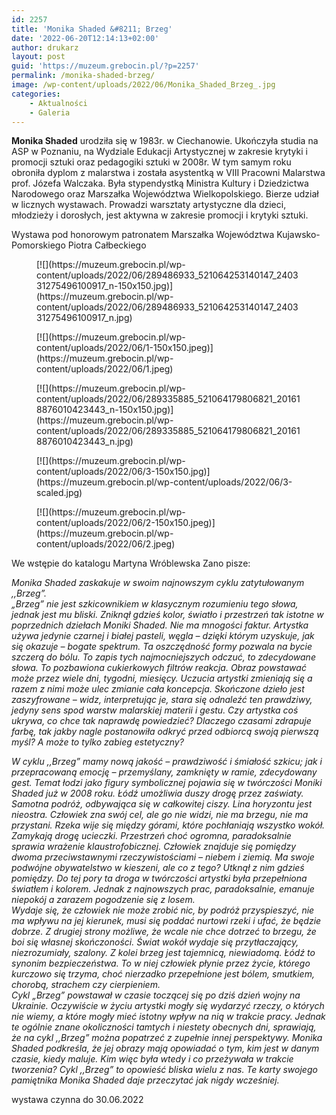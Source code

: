 ```yaml
---
id: 2257
title: 'Monika Shaded &#8211; Brzeg'
date: '2022-06-20T12:14:13+02:00'
author: drukarz
layout: post
guid: 'https://muzeum.grebocin.pl/?p=2257'
permalink: /monika-shaded-brzeg/
image: /wp-content/uploads/2022/06/Monika_Shaded_Brzeg_.jpg
categories:
    - Aktualności
    - Galeria
---
```


**Monika Shaded** urodziła się w 1983r. w Ciechanowie. Ukończyła studia na ASP w Poznaniu, na Wydziale Edukacji Artystycznej w zakresie krytyki i promocji sztuki oraz pedagogiki sztuki w 2008r. W tym samym roku obroniła dyplom z malarstwa i została asystentką w VIII Pracowni Malarstwa prof. Józefa Walczaka. Była stypendystką Ministra Kultury i Dziedzictwa Narodowego oraz Marszałka Województwa Wielkopolskiego. Bierze udział w licznych wystawach. Prowadzi warsztaty artystyczne dla dzieci, młodzieży i dorosłych, jest aktywna w zakresie promocji i krytyki sztuki.

Wystawa pod honorowym patronatem Marszałka Województwa Kujawsko-Pomorskiego Piotra Całbeckiego

<div class="gallery galleryid-2257 gallery-columns-5 gallery-size-thumbnail" id="gallery-30"><figure class="gallery-item"><div class="gallery-icon landscape"> [![](https://muzeum.grebocin.pl/wp-content/uploads/2022/06/289486933_521064253140147_240331275496100917_n-150x150.jpg)](https://muzeum.grebocin.pl/wp-content/uploads/2022/06/289486933_521064253140147_240331275496100917_n.jpg) </div></figure><figure class="gallery-item"><div class="gallery-icon landscape"> [![](https://muzeum.grebocin.pl/wp-content/uploads/2022/06/1-150x150.jpeg)](https://muzeum.grebocin.pl/wp-content/uploads/2022/06/1.jpeg) </div></figure><figure class="gallery-item"><div class="gallery-icon portrait"> [![](https://muzeum.grebocin.pl/wp-content/uploads/2022/06/289335885_521064179806821_201618876010423443_n-150x150.jpg)](https://muzeum.grebocin.pl/wp-content/uploads/2022/06/289335885_521064179806821_201618876010423443_n.jpg) </div></figure><figure class="gallery-item"><div class="gallery-icon landscape"> [![](https://muzeum.grebocin.pl/wp-content/uploads/2022/06/3-150x150.jpg)](https://muzeum.grebocin.pl/wp-content/uploads/2022/06/3-scaled.jpg) </div></figure><figure class="gallery-item"><div class="gallery-icon portrait"> [![](https://muzeum.grebocin.pl/wp-content/uploads/2022/06/2-150x150.jpeg)](https://muzeum.grebocin.pl/wp-content/uploads/2022/06/2.jpeg) </div></figure> </div>We wstępie do katalogu Martyna Wróblewska Zano pisze:

*Monika Shaded zaskakuje w swoim najnowszym cyklu zatytułowanym ,,Brzeg”.*   
*„Brzeg” nie jest szkicownikiem w klasycznym rozumieniu tego słowa, jednak jest mu bliski. Zniknął gdzieś kolor, światło i przestrzeń tak istotne w poprzednich dziełach Moniki Shaded. Nie ma mnogości faktur. Artystka używa jedynie czarnej i białej pasteli, węgla – dzięki którym uzyskuje, jak się okazuje – bogate spektrum. Ta oszczędność formy pozwala na bycie szczerą do bólu. To zapis tych najmocniejszych odczuć, to zdecydowane słowa. To pozbawiona cukierkowych filtrów reakcja. Obraz powstawać może przez wiele dni, tygodni, miesięcy. Uczucia artystki zmieniają się a razem z nimi może ulec zmianie cała koncepcja. Skończone dzieło jest zaszyfrowane – widz, interpretując je, stara się odnaleźć ten prawdziwy, jedyny sens spod warstw malarskiej materii i gestu. Czy artystka coś ukrywa, co chce tak naprawdę powiedzieć? Dlaczego czasami zdrapuje farbę, tak jakby nagle postanowiła odkryć przed odbiorcą swoją pierwszą myśl? A może to tylko zabieg estetyczny?*

*W cyklu ,,Brzeg” mamy nową jakość – prawdziwość i śmiałość szkicu; jak i przepracowaną emocję – przemyślany, zamknięty w ramie, zdecydowany gest. Temat łodzi jako figury symbolicznej pojawia się w twórczości Moniki Shaded już w 2008 roku. Łódź umożliwia duszy drogę przez zaświaty. Samotna podróż, odbywająca się w całkowitej ciszy. Lina horyzontu jest nieostra. Człowiek zna swój cel, ale go nie widzi, nie ma brzegu, nie ma przystani. Rzeka wije się między górami, które pochłaniają wszystko wokół. Zamykają drogę ucieczki. Przestrzeń choć ogromna, paradoksalnie sprawia wrażenie klaustrofobicznej. Człowiek znajduje się pomiędzy dwoma przeciwstawnymi rzeczywistościami – niebem i ziemią. Ma swoje podwójne obywatelstwo w kieszeni, ale co z tego? Utknął z nim gdzieś pomiędzy. Do tej pory ta droga w twórczości artystki była przepełniona światłem i kolorem. Jednak z najnowszych prac, paradoksalnie, emanuje niepokój a zarazem pogodzenie się z losem.*  
*Wydaje się, że człowiek nie może zrobić nic, by podróż przyspieszyć, nie ma wpływu na jej kierunek, musi się poddać nurtowi rzeki i ufać, że będzie dobrze. Z drugiej strony możliwe, że wcale nie chce dotrzeć to brzegu, że boi się własnej skończoności. Świat wokół wydaje się przytłaczający, niezrozumiały, szalony. Z kolei brzeg jest tajemnicą, niewiadomą. Łódź to synonim bezpieczeństwa. To w niej człowiek płynie przez życie, którego kurczowo się trzyma, choć nierzadko przepełnione jest bólem, smutkiem, chorobą, strachem czy cierpieniem.*  
*Cykl „Brzeg” powstawał w czasie toczącej się po dziś dzień wojny na Ukrainie. Oczywiście w życiu artystki mogły się wydarzyć rzeczy, o których nie wiemy, a które mogły mieć istotny wpływ na nią w trakcie pracy. Jednak te ogólnie znane okoliczności* *tamtych i niestety obecnych dni, sprawiają, że na cykl ,,Brzeg” można popatrzeć z zupełnie innej perspektywy. Monika Shaded podkreśla, że jej obrazy mają opowiadać o tym, kim jest w danym czasie, kiedy maluje. Kim więc była wtedy i co przeżywała w trakcie tworzenia? Cykl ,,Brzeg” to opowieść bliska wielu z nas. Te karty swojego pamiętnika Monika Shaded daje przeczytać jak nigdy wcześniej.*

wystawa czynna do 30.06.2022